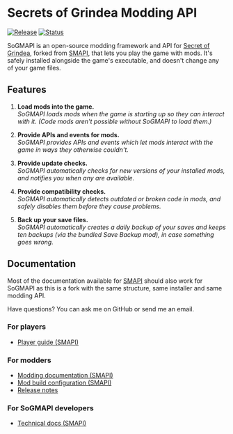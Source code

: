 # Secrets of Grindea Modding API

[![Release](https://img.shields.io/badge/release-v0.1a-blue.svg)]()
[![Status](https://img.shields.io/badge/status-alpha-red.svg)]()

SoGMAPI is an open-source modding framework and API for [Secret of Grindea](http://store.steampowered.com/app/269770/), forked from [SMAPI](https://github.com/Pathoschild/SMAPI), that lets you play the game with mods. It's safely installed alongside the game's executable, and doesn't change any of your game files.

## Features

1. **Load mods into the game.**  
   _SoGMAPI loads mods when the game is starting up so they can interact with it. (Code mods aren't
   possible without SoGMAPI to load them.)_

2. **Provide APIs and events for mods.**  
   _SoGMAPI provides APIs and events which let mods interact with the game in ways they otherwise
   couldn't._

3. **Provide update checks.**  
   _SoGMAPI automatically checks for new versions of your installed mods, and notifies you when any
   are available._

4. **Provide compatibility checks.**  
   _SoGMAPI automatically detects outdated or broken code in mods, and safely disables them before
   they cause problems._

5. **Back up your save files.**  
   _SoGMAPI automatically creates a daily backup of your saves and keeps ten backups (via the bundled
   Save Backup mod), in case something goes wrong._

## Documentation

Most of the documentation available for [SMAPI](https://github.com/Pathoschild/SMAPI) should also work for
SoGMAPI as this is a fork with the same structure, same installer and same modding API.

Have questions? You can ask me on GitHub or send me an email. 

### For players
* [Player guide (SMAPI)](https://stardewvalleywiki.com/Modding:Player_Guide)

### For modders
* [Modding documentation (SMAPI)](https://smapi.io/docs)
* [Mod build configuration (SMAPI)](technical/mod-package.md)
* [Release notes](release-notes.md)

### For SoGMAPI developers
* [Technical docs (SMAPI)](technical/sogmapi.md)
